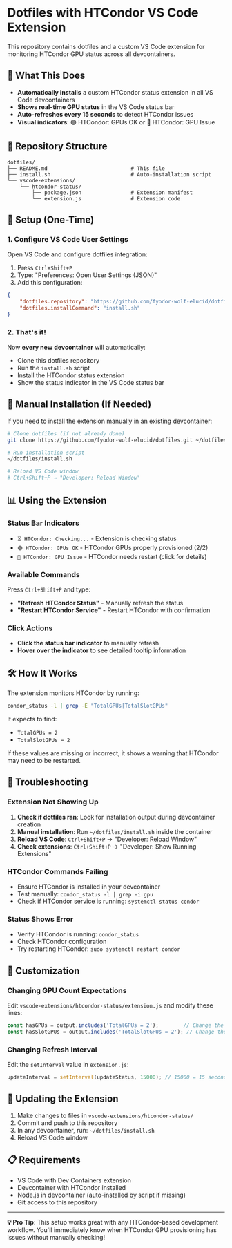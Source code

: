 # Dotfiles with HTCondor VS Code Extension

This repository contains dotfiles and a custom VS Code extension for monitoring HTCondor GPU status across all devcontainers.

## 🎯 What This Does

- **Automatically installs** a custom HTCondor status extension in all VS Code devcontainers
- **Shows real-time GPU status** in the VS Code status bar
- **Auto-refreshes every 15 seconds** to detect HTCondor issues
- **Visual indicators**: 🟢 HTCondor: GPUs OK or 🔴 HTCondor: GPU Issue

## 📁 Repository Structure

```
dotfiles/
├── README.md                           # This file
├── install.sh                          # Auto-installation script
└── vscode-extensions/
    └── htcondor-status/
        ├── package.json                # Extension manifest
        └── extension.js                # Extension code
```

## 🚀 Setup (One-Time)

### 1. Configure VS Code User Settings

Open VS Code and configure dotfiles integration:

1. Press `Ctrl+Shift+P`
2. Type: "Preferences: Open User Settings (JSON)"
3. Add this configuration:

```json
{
    "dotfiles.repository": "https://github.com/fyodor-wolf-elucid/dotfiles",
    "dotfiles.installCommand": "install.sh"
}
```

### 2. That's it! 

Now **every new devcontainer** will automatically:
- Clone this dotfiles repository
- Run the `install.sh` script  
- Install the HTCondor status extension
- Show the status indicator in the VS Code status bar

## 🔧 Manual Installation (If Needed)

If you need to install the extension manually in an existing devcontainer:

```bash
# Clone dotfiles (if not already done)
git clone https://github.com/fyodor-wolf-elucid/dotfiles.git ~/dotfiles

# Run installation script
~/dotfiles/install.sh

# Reload VS Code window
# Ctrl+Shift+P → "Developer: Reload Window"
```

## 📊 Using the Extension

### Status Bar Indicators

- `⏳ HTCondor: Checking...` - Extension is checking status
- `🟢 HTCondor: GPUs OK` - HTCondor GPUs properly provisioned (2/2)
- `🔴 HTCondor: GPU Issue` - HTCondor needs restart (click for details)

### Available Commands

Press `Ctrl+Shift+P` and type:

- **"Refresh HTCondor Status"** - Manually refresh the status
- **"Restart HTCondor Service"** - Restart HTCondor with confirmation

### Click Actions

- **Click the status bar indicator** to manually refresh
- **Hover over the indicator** to see detailed tooltip information

## 🛠 How It Works

The extension monitors HTCondor by running:
```bash
condor_status -l | grep -E "TotalGPUs|TotalSlotGPUs"
```

It expects to find:
- `TotalGPUs = 2`
- `TotalSlotGPUs = 2`

If these values are missing or incorrect, it shows a warning that HTCondor may need to be restarted.

## 🐛 Troubleshooting

### Extension Not Showing Up

1. **Check if dotfiles ran**: Look for installation output during devcontainer creation
2. **Manual installation**: Run `~/dotfiles/install.sh` inside the container
3. **Reload VS Code**: `Ctrl+Shift+P` → "Developer: Reload Window"
4. **Check extensions**: `Ctrl+Shift+P` → "Developer: Show Running Extensions"

### HTCondor Commands Failing

- Ensure HTCondor is installed in your devcontainer
- Test manually: `condor_status -l | grep -i gpu`
- Check if HTCondor service is running: `systemctl status condor`

### Status Shows Error

- Verify HTCondor is running: `condor_status`
- Check HTCondor configuration
- Try restarting HTCondor: `sudo systemctl restart condor`

## 📝 Customization

### Changing GPU Count Expectations

Edit `vscode-extensions/htcondor-status/extension.js` and modify these lines:

```javascript
const hasGPUs = output.includes('TotalGPUs = 2');        // Change the 2
const hasSlotGPUs = output.includes('TotalSlotGPUs = 2'); // Change the 2
```

### Changing Refresh Interval

Edit the `setInterval` value in `extension.js`:

```javascript
updateInterval = setInterval(updateStatus, 15000); // 15000 = 15 seconds
```

## 🔄 Updating the Extension

1. Make changes to files in `vscode-extensions/htcondor-status/`
2. Commit and push to this repository
3. In any devcontainer, run: `~/dotfiles/install.sh`
4. Reload VS Code window

## 📋 Requirements

- VS Code with Dev Containers extension
- Devcontainer with HTCondor installed
- Node.js in devcontainer (auto-installed by script if missing)
- Git access to this repository

---

**💡 Pro Tip**: This setup works great with any HTCondor-based development workflow. You'll immediately know when HTCondor GPU provisioning has issues without manually checking!
